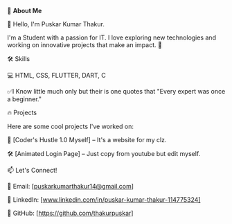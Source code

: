 🌟 **About Me**

👋 Hello, I'm Puskar Kumar Thakur.

I'm a Student with a passion for IT. I love exploring new technologies and working on innovative projects that make an impact. 🚀

🛠️ Skills

💻 HTML, CSS, FLUTTER, DART, C 

  ✅I Know little much only but their is one quotes that "Every expert was once a beginner."
        
🔥 Projects

Here are some cool projects I've worked on:

🚀 [Coder's Hustle 1.0 Myself] – It's a website for my clz.

🛠 [Animated Login Page] – Just copy from youtube but edit myself.

📫 Let's Connect!

📧 Email: [puskarkumarthakur14@gmail.com]

🔗 LinkedIn: [www.linkedin.com/in/puskar-kumar-thakur-114775324]

🐙 GitHub: [https://github.com/thakurpuskar]

